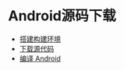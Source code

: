 # Android源码下载

* [搭建构建环境](https://source.android.google.cn/setup/build/initializing?hl=zh-cn)
* [下载源代码](https://source.android.google.cn/setup/downloading?hl=zh-cn)
* [编译 Android](https://source.android.google.cn/setup/build/building?hl=zh-cn)
